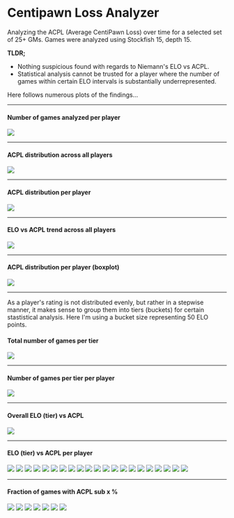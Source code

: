 # Centipawn Loss Analyzer 
Analyzing the ACPL (Average CentiPawn Loss) over time for a selected set of 25+ GMs.
Games were analyzed using Stockfish 15, depth 15. 

**TLDR;** 
  - Nothing suspicious found with regards to Niemann's ELO vs ACPL.
  - Statistical analysis cannot be trusted for a player where the number of games within certain ELO intervals is substantially underrepresented.

Here follows numerous plots of the findings...

---
#### Number of games analyzed per player 
![](plots/num_games_per_player.png)

---
#### ACPL distribution across all players
![](plots/acpl_total_distribution.png)

---
#### ACPL distribution per player
![](plots/acpl_distribution_per_player.png)

---
#### ELO vs ACPL trend across all players
![](plots/elo_vs_acpl_total_trend.png)

---
#### ACPL distribution per player (boxplot)
![](plots/elo_vs_acpl_per_player.png)

---

As a player's rating is not distributed evenly, but rather in a stepwise manner, it makes sense to group them into tiers (buckets) for certain stastistical analysis. Here I'm using a bucket size representing 50 ELO points.

#### Total number of games per tier
![](plots/num_games_per_tier.png)

---
#### Number of games per tier per player
![](plots/num_games_per_tier_per_player.png)

---
#### Overall ELO (tier) vs ACPL
![](plots/tier_elo_vs_acpl_total.png)

---
#### ELO (tier) vs ACPL per player
![](plots/tier_elo_vs_acpl_anand.png)
![](plots/tier_elo_vs_acpl_aronian.png)
![](plots/tier_elo_vs_acpl_carlsen.png)
![](plots/tier_elo_vs_acpl_caruana.png)
![](plots/tier_elo_vs_acpl_ding.png)
![](plots/tier_elo_vs_acpl_duda.png)
![](plots/tier_elo_vs_acpl_firouzja.png)
![](plots/tier_elo_vs_acpl_giri.png)
![](plots/tier_elo_vs_acpl_grischuk.png)
![](plots/tier_elo_vs_acpl_gukesh.png)
![](plots/tier_elo_vs_acpl_jobava.png)
![](plots/tier_elo_vs_acpl_karjakin.png)
![](plots/tier_elo_vs_acpl_keymer.png)
![](plots/tier_elo_vs_acpl_nakamura.png)
![](plots/tier_elo_vs_acpl_nepo.png)
![](plots/tier_elo_vs_acpl_niemann.png)
![](plots/tier_elo_vs_acpl_polgar.png)
![](plots/tier_elo_vs_acpl_pragg.png)
![](plots/tier_elo_vs_acpl_rapport.png)
![](plots/tier_elo_vs_acpl_sarin.png)
![](plots/tier_elo_vs_acpl_so.png)

---
#### Fraction of games with ACPL sub x % 
![](plots/fraction_games_acpl_sub_30.png)
![](plots/fraction_games_acpl_sub_20.png)
![](plots/fraction_games_acpl_sub_15.png)
![](plots/fraction_games_acpl_sub_10.png)
![](plots/fraction_games_acpl_sub_5.png)
![](plots/fraction_games_acpl_sub_3.png)
![](plots/fraction_games_acpl_sub_1.png)


